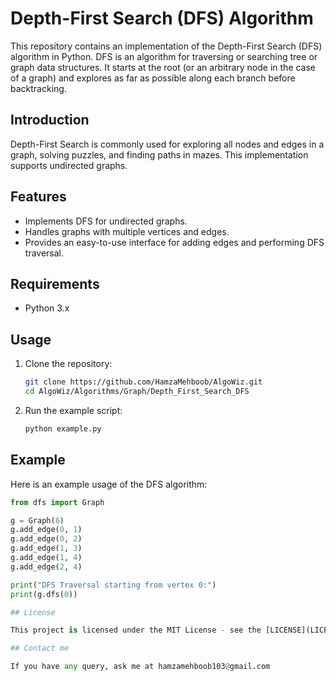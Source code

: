 # Depth-First Search (DFS) Algorithm

This repository contains an implementation of the Depth-First Search (DFS) algorithm in Python. DFS is an algorithm for traversing or searching tree or graph data structures. It starts at the root (or an arbitrary node in the case of a graph) and explores as far as possible along each branch before backtracking.

## Introduction

Depth-First Search is commonly used for exploring all nodes and edges in a graph, solving puzzles, and finding paths in mazes. This implementation supports undirected graphs.

## Features

- Implements DFS for undirected graphs.
- Handles graphs with multiple vertices and edges.
- Provides an easy-to-use interface for adding edges and performing DFS traversal.

## Requirements

- Python 3.x

## Usage

1. Clone the repository:
    ```sh
    git clone https://github.com/HamzaMehboob/AlgoWiz.git
    cd AlgoWiz/Algorithms/Graph/Depth_First_Search_DFS
    ```

2. Run the example script:
    ```sh
    python example.py
    ```

## Example

Here is an example usage of the DFS algorithm:

```python
from dfs import Graph

g = Graph(6)
g.add_edge(0, 1)
g.add_edge(0, 2)
g.add_edge(1, 3)
g.add_edge(1, 4)
g.add_edge(2, 4)

print("DFS Traversal starting from vertex 0:")
print(g.dfs(0))

## License

This project is licensed under the MIT License - see the [LICENSE](LICENSE) file for details.

## Contact me

If you have any query, ask me at hamzamehboob103@gmail.com